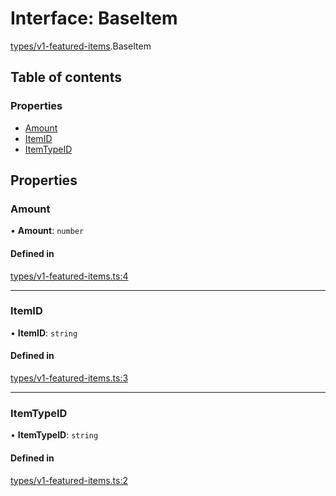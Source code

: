 # Interface: BaseItem

[types/v1-featured-items](../modules/types_v1_featured_items.md).BaseItem

## Table of contents

### Properties

- [Amount](types_v1_featured_items.BaseItem.md#amount)
- [ItemID](types_v1_featured_items.BaseItem.md#itemid)
- [ItemTypeID](types_v1_featured_items.BaseItem.md#itemtypeid)

## Properties

### Amount

• **Amount**: `number`

#### Defined in

[types/v1-featured-items.ts:4](https://github.com/jameslinimk/unofficial-valorant-api/blob/372bfa0/package/src/types/v1-featured-items.ts#L4)

___

### ItemID

• **ItemID**: `string`

#### Defined in

[types/v1-featured-items.ts:3](https://github.com/jameslinimk/unofficial-valorant-api/blob/372bfa0/package/src/types/v1-featured-items.ts#L3)

___

### ItemTypeID

• **ItemTypeID**: `string`

#### Defined in

[types/v1-featured-items.ts:2](https://github.com/jameslinimk/unofficial-valorant-api/blob/372bfa0/package/src/types/v1-featured-items.ts#L2)
